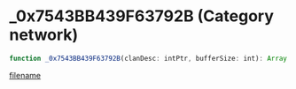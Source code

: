 # _0x7543BB439F63792B (Category network)

```js
function _0x7543BB439F63792B(clanDesc: intPtr, bufferSize: int): Array
```

[filename](_0x7543BB439F63792B_m.md ':include')